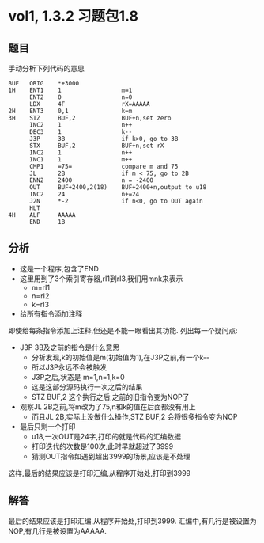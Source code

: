 # vol1, 1.3.2 习题包1.8

## 题目

手动分析下列代码的意思

    BUF   ORIG    *+3000
    1H    ENT1    1                 m=1
          ENT2    0                 n=0
          LDX     4F                rX=AAAAA
    2H    ENT3    0,1               k=m
    3H    STZ     BUF,2             BUF+n,set zero
          INC2    1                 n++
          DEC3    1                 k--
          J3P     3B                if k>0, go to 3B
          STX     BUF,2             BUF+n,set rX
          INC2    1                 n++
          INC1    1                 m++
          CMP1    =75=              compare m and 75
          JL      2B                if m < 75, go to 2B
          ENN2    2400              n = -2400
          OUT     BUF+2400,2(18)    BUF+2400+n,output to u18
          INC2    24                n+=24
          J2N     *-2               if n<0, go to OUT again
          HLT
    4H    ALF     AAAAA
          END     1B

## 分析

- 这是一个程序,包含了END
- 这里用到了3个索引寄存器,rI1到rI3,我们用mnk来表示
  - m=rI1
  - n=rI2
  - k=rI3
- 给所有指令添加注释

即使给每条指令添加上注释,但还是不能一眼看出其功能.
列出每一个疑问点:

- J3P 3B及之前的指令是什么意思
  - 分析发现,k的初始值是m(初始值为1),在J3P之前,有一个k--
  - 所以J3P永远不会被触发
  - J3P之后,状态是 m=1,n=1,k=0
  - 这是这部分源码执行一次之后的结果
  - STZ BUF,2  这个执行之后,之前的旧指令变为NOP了
- 观察JL 2B之前,将m改为了75,n和k的值在后面都没有用上
  - 而且JL 2B,实际上没做什么操作,STZ BUF,2 会将很多指令变为NOP
- 最后只剩一个打印
  - u18,一次OUT是24字,打印的就是代码的汇编数据
  - 打印迭代的次数是100次,此时早就超过了3999
  - 猜测OUT指令如遇到超出3999的场景,应该是不处理

这样,最后的结果应该是打印汇编,从程序开始处,打印到3999

## 解答

最后的结果应该是打印汇编,从程序开始处,打印到3999.
汇编中,有几行是被设置为NOP,有几行是被设置为AAAAA.
